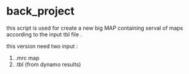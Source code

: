 # back_project

this script is used for create a new big MAP containing serval of maps according to the input tbl file .

this version need two input :
1. .mrc map
2. .tbl (from dynamo results)

